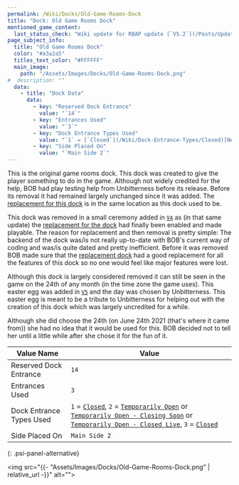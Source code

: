 ```yaml
---
permalink: /Wiki/Docks/Old-Game-Rooms-Dock
title: "Dock: Old Game Rooms Dock"
mentioned_game_content:
  last_status_check: "Wiki update for RBAP update [`V5.2`](/Posts/Update-Log/5-2-0)"
page_subject_info:
  title: "Old Game Rooms Dock"
  color: "#a3a2a5"
  titles_text_color: "#FFFFFF"
  main_image:
    path: "/Assets/Images/Docks/Old-Game-Rooms-Dock.png"
#  description: ""
  data:
    - title: "Dock Data"
      data:
        - key: "Reserved Dock Entrance"
          value: "`14`"
        - key: "Entrances Used"
          value: "`3`"
        - key: "Dock Entrance Types Used"
          value: "`1` = [`Closed`](/Wiki/Dock-Entrance-Types/Closed)[NewLine]`2` = [`Temporarily Open`](/Wiki/Dock-Entrance-Types/Temporarily-Open) or [`Temporarily Open - Closing Soon`](/Wiki/Dock-Entrance-Types/Temporarily-Open-Closing-Soon) or [`Temporarily Open - Closed Live`](/Wiki/Dock-Entrance-Types/Temporarily-Open-Closed-Live)[NewLine]`3` = [`Closed`](/Wiki/Dock-Entrance-Types/Closed)"
        - key: "Side Placed On"
          value: "`Main Side 2`"
---
```


This is the original game rooms dock. This dock was created to give the player something to do in the game. Although not widely credited for the help, BOB had play testing help from Unbitterness before its release. Before its removal it had remained largely unchanged since it was added. The [replacement for this dock](/Wiki/Docks/Game-Rooms-Dock) is in the same location as this dock used to be.

This dock was removed in a small ceremony added in [`V4`](/Posts/Update-Log/4-0-0) as (in that same update) the [replacement for the dock](/Wiki/Docks/Game-Rooms-Dock) had finally been enabled and made playable. The reason for replacement and then removal is pretty simple: The backend of the dock was/is not really up-to-date with BOB's current way of coding and was/is quite dated and pretty inefficient. Before it was removed BOB made sure that the [replacement dock](/Wiki/Docks/Game-Rooms-Dock) had a good replacement for all the features of this dock so no one would feel like major features were lost.

Although this dock is largely considered removed it can still be seen in the game on the 24th of any month (in the time zone the game uses). This easter egg was added in [`V5`](/Posts/Update-Log/5-0-0) and the day was chosen by Unbitterness. This easter egg is meant to be a tribute to Unbitterness for helping out with the creation of this dock which was largely uncredited for a while.

Although she did choose the 24th (on June 24th 2021 (that's where it came from)) she had no idea that it would be used for this. BOB decided not to tell her until a little while after she chose it for the fun of it.

| Value Name               | Value |
|-|-|
| Reserved Dock Entrance   | `14` |
| Entrances Used           | `3` |
| Dock Entrance Types Used | `1` = [`Closed`](/Wiki/Dock-Entrance-Types/Closed), `2` = [`Temporarily Open`](/Wiki/Dock-Entrance-Types/Temporarily-Open) or [`Temporarily Open - Closing Soon`](/Wiki/Dock-Entrance-Types/Temporarily-Open-Closing-Soon) or [`Temporarily Open - Closed Live`](/Wiki/Dock-Entrance-Types/Temporarily-Open-Closed-Live), `3` = [`Closed`](/Wiki/Dock-Entrance-Types/Closed) |
| Side Placed On           | `Main Side 2` |
{: .psi-panel-alternative}

<img src="{{- "Assets/Images/Docks/Old-Game-Rooms-Dock.png" | relative_url -}}" alt="">